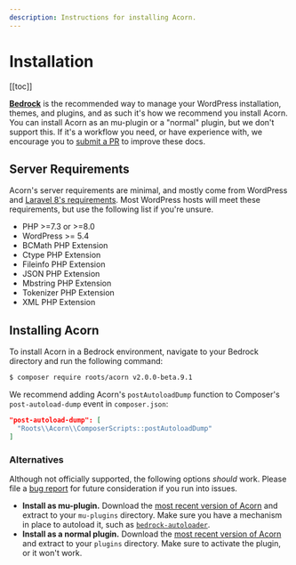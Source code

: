 ```yaml
---
description: Instructions for installing Acorn.
---
```


# Installation

[[toc]]

**[Bedrock](https://github.com/roots/bedrock)** is the recommended way to manage your WordPress installation, themes, and plugins, and as such it's how we recommend you install Acorn. You can install Acorn as an mu-plugin or a "normal" plugin, but we don't support this. If it's a workflow you need, or have experience with, we encourage you to [submit a PR](https://github.com/roots/docs/compare) to improve these docs. 

## Server Requirements

Acorn's server requirements are minimal, and mostly come from WordPress and [Laravel 8's requirements](https://laravel.com/docs/8.x/deployment#server-requirements). Most WordPress hosts will meet these requirements, but use the following list if you're unsure.

- PHP >=7.3 or >=8.0
- WordPress >= 5.4
- BCMath PHP Extension
- Ctype PHP Extension
- Fileinfo PHP Extension
- JSON PHP Extension
- Mbstring PHP Extension
- Tokenizer PHP Extension
- XML PHP Extension

## Installing Acorn

To install Acorn in a Bedrock environment, navigate to your Bedrock directory and run the following command:

```sh
$ composer require roots/acorn v2.0.0-beta.9.1
```

We recommend adding Acorn's `postAutoloadDump` function to Composer's `post-autoload-dump` event in `composer.json`:

```json
"post-autoload-dump": [
  "Roots\\Acorn\\ComposerScripts::postAutoloadDump"
]
```

### Alternatives

Although not officially supported, the following options _should_ work. Please file a [bug report](https://github.com/roots/docs/issues/new?assignees=&labels=&template=bug_report.md) for future consideration if you run into issues.

- **Install as mu-plugin.**
  Download the [most recent version of Acorn](https://github.com/roots/acorn/releases/latest) and extract to your `mu-plugins` directory. Make sure you have a mechanism in place to autoload it, such as [`bedrock-autoloader`](https://github.com/roots/bedrock-autoloader).
- **Install as a normal plugin.** 
  Download the [most recent version of Acorn](https://github.com/roots/acorn/releases/latest) and extract to your `plugins` directory. Make sure to activate the plugin, or it won't work.

